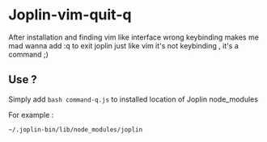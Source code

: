 # Joplin-vim-quit-q

After installation and finding vim like interface wrong keybinding makes me mad
wanna add :q to exit joplin just like vim 
it's not keybinding , it's a command ;) 

## Use ?
Simply add ```bash command-q.js``` to  installed location of Joplin node_modules

For example : 
```bash
~/.joplin-bin/lib/node_modules/joplin
```
